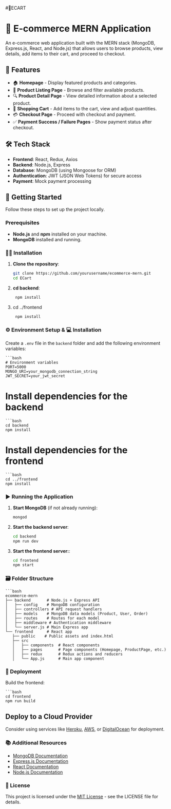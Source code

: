 #🌟ECART
# 🛒 E-commerce MERN Application

An e-commerce web application built with the MERN stack (MongoDB, Express.js, React, and Node.js) that allows users to browse products, view details, add items to their cart, and proceed to checkout.

## 🌟 Features

- 🏠 **Homepage** - Display featured products and categories.
- 📄 **Product Listing Page** - Browse and filter available products.
- 🔍 **Product Detail Page** - View detailed information about a selected product.
- 🛒 **Shopping Cart** - Add items to the cart, view and adjust quantities.
- 💳 **Checkout Page** - Proceed with checkout and payment.
- ✅ **Payment Success / Failure Pages** - Show payment status after checkout.

## 🛠️ Tech Stack

- **Frontend**: React, Redux, Axios
- **Backend**: Node.js, Express
- **Database**: MongoDB (using Mongoose for ORM)
- **Authentication**: JWT (JSON Web Tokens) for secure access
- **Payment**: Mock payment processing

## 🚀 Getting Started

Follow these steps to set up the project locally.

### Prerequisites

- **Node.js** and **npm** installed on your machine.
- **MongoDB** installed and running.

### 🧑‍💻 Installation

1. **Clone the repository**:
   ```bash
   git clone https://github.com/yourusername/ecommerce-mern.git
   cd ECart
2. **cd backend**:
   ```bash
    npm install
3. cd ../frontend
   ```bash
    npm install
   
### ⚙️ Environment Setup & 💻 Installation

Create a `.env` file in the `backend` folder and add the following environment variables:

    ```bash
    # Environment variables
    PORT=5000
    MONGO_URI=your_mongodb_connection_string
    JWT_SECRET=your_jwt_secret

# Install dependencies for the backend
    ```bash
    cd backend
    npm install

# Install dependencies for the frontend
    ```bash
    cd ../frontend
    npm install

### ▶️ Running the Application

1. **Start MongoDB** (if not already running):
   ```bash
   mongod
2. **Start the backend server**:
   ```bash
   cd backend
   npm run dev
2. **Start the frontend server:**:
   ```bash
   cd frontend
   npm start


### 🗃️ Folder Structure
    ```bash
    ecommerce-mern
    ├── backend       # Node.js + Express API
    │   ├── config    # MongoDB configuration
    │   ├── controllers # API request handlers
    │   ├── models    # MongoDB data models (Product, User, Order)
    │   ├── routes    # Routes for each model
    │   ├── middleware # Authentication middleware
    │   └── server.js # Main Express app
    └── frontend      # React app
       ├── public    # Public assets and index.html
       ├── src
       │   ├── components  # React components
       │   ├── pages       # Page components (Homepage, ProductPage, etc.)
       │   ├── redux       # Redux actions and reducers
       │   └── App.js      # Main app component
       
### 🚀 Deployment
Build the frontend:

    ```bash
    cd frontend
    npm run build

## Deploy to a Cloud Provider

Consider using services like [Heroku](https://www.heroku.com/), [AWS](https://aws.amazon.com/), or [DigitalOcean](https://www.digitalocean.com/) for deployment.

### 📚 Additional Resources

- [MongoDB Documentation](https://www.mongodb.com/docs/)
- [Express.js Documentation](https://expressjs.com/)
- [React Documentation](https://reactjs.org/docs/getting-started.html)
- [Node.js Documentation](https://nodejs.org/en/docs/)

### 📝 License

This project is licensed under the [MIT License](LICENSE) - see the LICENSE file for details.
